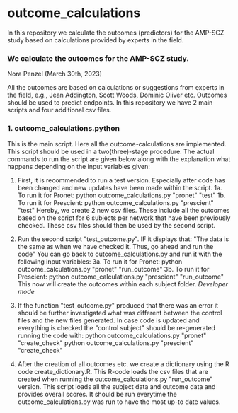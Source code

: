 # outcome_calculations
In this repository we calculate the outcomes (predictors) for the AMP-SCZ study based on calculations provided by experts in the field.

### We calculate the outcomes for the AMP-SCZ study. 

Nora Penzel (March 30th, 2023)

All the outcomes are based on calculations or suggestions from experts
in the field, e.g., Jean Addington, Scott Woods, Dominic Oliver etc.
Outcomes should be used to predict endpoints.
In this repository we have 2 main scripts and four additional csv files.

### 1. outcome_calculations.python
This is the main script. Here all the outcome-calculations are implemented.
This script should be used in a two(three)-stage procedure.
The actual commands to run the script are given below
along with the explanation what happens depending on the input variables given:

1. First, it is recommended to run a test version.
   Especially after code has been changed and new updates have been made
   within the script.
1a. To run it for Pronet:
    python outcome_calculations.py "pronet" "test"
1b. To run it for Prescient:
    python outcome_calculations.py "prescient" "test"
   Hereby, we create 2 new csv files. These include all the outcomes based
   on the script for 6 subjects per network that have been previously checked.
   These csv files should then be used by the second script.
2. Run the second script "test_outcome.py". IF it displays that:
   "The data is the same as when we have checked it. Thus, go ahead and run the code"
   You can go back to outcome_calculations.py and run it with the following input variables:
3a. To run it for Pronet:
    python outcome_calculations.py "pronet" "run_outcome"
3b. To run it for Prescient:
    python outcome_calculations.py "prescient" "run_outcome"
    This now will create the outcomes within each subject folder.
*Developer mode*
4. If the function "test_outcome.py" produced that there was an error it should be further
   investigated what was different between the control files and the new files generated.
   In case code is updated and everything is checked the "control subject" should be
   re-generated running the code with:
   python outcome_calculations.py "pronet" "create_check"
   python outcome_calculations.py "prescient" "create_check"


5. After the creation of all outcomes etc. we create a dictionary using the R code
   create_dictionary.R. This R-code loads the csv files that are created when running
   the outcome_calculations.py "run_outcome" version. This script loads all the 
   subject data and outcome data and provides overall scores. It should be run
   everytime the outcome_calculations.py was run to have the most up-to date 
   values.
